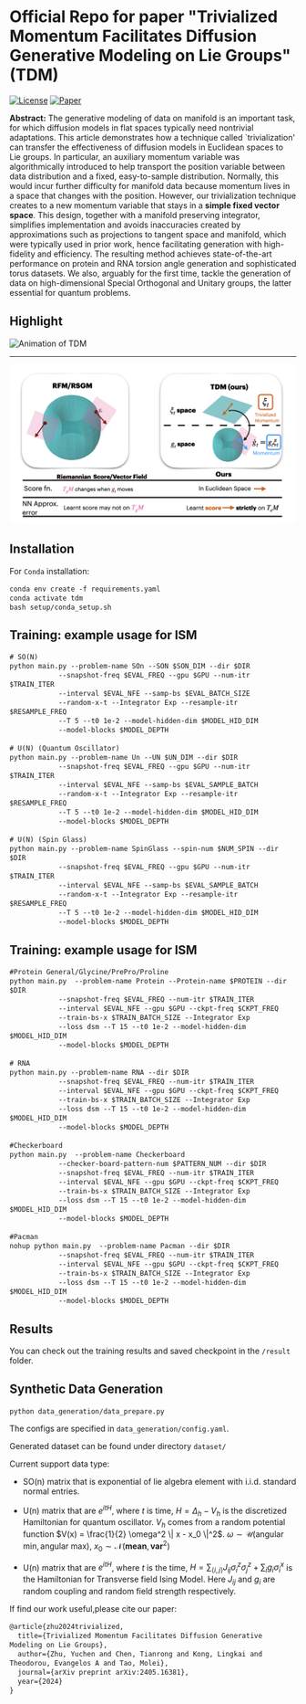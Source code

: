 # Official Repo for paper "Trivialized Momentum Facilitates Diffusion Generative Modeling on Lie Groups" (TDM)

[![License](https://img.shields.io/badge/license-MIT-blue.svg)](LICENSE)
[![Paper](https://img.shields.io/badge/Paper-PDF-brightgreen)](https://arxiv.org/abs/2405.16381)


**Abstract:**
The generative modeling of data on manifold is an important task, for which diffusion models in flat spaces typically need nontrivial adaptations. This article demonstrates how a technique called `trivialization' can transfer the effectiveness of diffusion models in Euclidean spaces to Lie groups. In particular, an auxiliary momentum variable was algorithmically introduced to help transport the position variable between data distribution and a fixed, easy-to-sample distribution. Normally, this would incur further difficulty for manifold data because momentum lives in a space that changes with the position. However, our trivialization technique creates to a new momentum variable that stays in a **simple fixed vector space**. This design, together with a manifold preserving integrator, simplifies implementation and avoids inaccuracies created by approximations such as projections to tangent space and manifold, which were typically used in prior work, hence facilitating generation with high-fidelity and efficiency. The resulting method achieves state-of-the-art performance on protein and RNA torsion angle generation and sophisticated torus datasets. We also, arguably for the first time, tackle the generation of data on high-dimensional Special Orthogonal and Unitary groups, the latter essential for quantum problems.

## Highlight
![Animation of TDM](asset/evo.gif)
*******************************
![Intuition of TDM](asset/demo.png)

## Installation

For `Conda` installation:
```
conda env create -f requirements.yaml
conda activate tdm
bash setup/conda_setup.sh
```

## Training: example usage for ISM
```
# SO(N)
python main.py --problem-name SOn --SON $SON_DIM --dir $DIR 
            --snapshot-freq $EVAL_FREQ --gpu $GPU --num-itr $TRAIN_ITER 
            --interval $EVAL_NFE --samp-bs $EVAL_BATCH_SIZE
            --random-x-t --Integrator Exp --resample-itr $RESAMPLE_FREQ  
            --T 5 --t0 1e-2 --model-hidden-dim $MODEL_HID_DIM 
            --model-blocks $MODEL_DEPTH

# U(N) (Quantum Oscillator)
python main.py --problem-name Un --UN $UN_DIM --dir $DIR 
            --snapshot-freq $EVAL_FREQ --gpu $GPU --num-itr $TRAIN_ITER 
            --interval $EVAL_NFE --samp-bs $EVAL_SAMPLE_BATCH 
            --random-x-t --Integrator Exp --resample-itr $RESAMPLE_FREQ
            --T 5 --t0 1e-2 --model-hidden-dim $MODEL_HID_DIM 
            --model-blocks $MODEL_DEPTH

# U(N) (Spin Glass)
python main.py --problem-name SpinGlass --spin-num $NUM_SPIN --dir $DIR 
            --snapshot-freq $EVAL_FREQ --gpu $GPU --num-itr $TRAIN_ITER 
            --interval $EVAL_NFE --samp-bs $EVAL_SAMPLE_BATCH 
            --random-x-t --Integrator Exp --resample-itr $RESAMPLE_FREQ
            --T 5 --t0 1e-2 --model-hidden-dim $MODEL_HID_DIM 
            --model-blocks $MODEL_DEPTH

```

## Training: example usage for ISM
```
#Protein General/Glycine/PrePro/Proline
python main.py  --problem-name Protein --Protein-name $PROTEIN --dir $DIR  
            --snapshot-freq $EVAL_FREQ --num-itr $TRAIN_ITER 
            --interval $EVAL_NFE --gpu $GPU --ckpt-freq $CKPT_FREQ 
            --train-bs-x $TRAIN_BATCH_SIZE --Integrator Exp 
            --loss dsm --T 15 --t0 1e-2 --model-hidden-dim $MODEL_HID_DIM 
            --model-blocks $MODEL_DEPTH

# RNA
python main.py --problem-name RNA --dir $DIR  
            --snapshot-freq $EVAL_FREQ --num-itr $TRAIN_ITER 
            --interval $EVAL_NFE --gpu $GPU --ckpt-freq $CKPT_FREQ 
            --train-bs-x $TRAIN_BATCH_SIZE --Integrator Exp 
            --loss dsm --T 15 --t0 1e-2 --model-hidden-dim $MODEL_HID_DIM 
            --model-blocks $MODEL_DEPTH

#Checkerboard
python main.py  --problem-name Checkerboard 
            --checker-board-pattern-num $PATTERN_NUM --dir $DIR  
            --snapshot-freq $EVAL_FREQ --num-itr $TRAIN_ITER 
            --interval $EVAL_NFE --gpu $GPU --ckpt-freq $CKPT_FREQ 
            --train-bs-x $TRAIN_BATCH_SIZE --Integrator Exp 
            --loss dsm --T 15 --t0 1e-2 --model-hidden-dim $MODEL_HID_DIM 
            --model-blocks $MODEL_DEPTH

#Pacman
nohup python main.py  --problem-name Pacman --dir $DIR  
            --snapshot-freq $EVAL_FREQ --num-itr $TRAIN_ITER 
            --interval $EVAL_NFE --gpu $GPU --ckpt-freq $CKPT_FREQ 
            --train-bs-x $TRAIN_BATCH_SIZE --Integrator Exp 
            --loss dsm --T 15 --t0 1e-2 --model-hidden-dim $MODEL_HID_DIM 
            --model-blocks $MODEL_DEPTH

```


## Results
You can check out the training results and saved checkpoint in the `/result` folder.


## Synthetic Data Generation
```
python data_generation/data_prepare.py
```
The configs are specified in  `data_generation/config.yaml`.

Generated dataset can be found under directory `dataset/` 

Current support data type: 
* SO(n) matrix that is exponential of lie algebra element with i.i.d. standard normal entries.

* U(n) matrix that are $e^{itH}$, where $t$ is time, $H = \Delta_h - V_h$ is the discretized Hamiltonian for quantum oscillator. $V_h$ comes from a random potential function $V(x) = \frac{1}{2} \omega^2 \| x - x_0 \|^2$. $\omega \sim \mathcal{U}(\text{angular min}, \text{angular max})$, $x_0 \sim \mathcal{N}(\textbf{mean}, \textbf{var}^2)$

* U(n) matrix that are $e^{itH}$, where $t$ is the time, $H = \sum_{\langle i, j \rangle} J_{ij} \sigma_i^{z}\sigma_{j}^{z} + \sum_{i} g_{i} \sigma_{i}^{x}$ is the Hamiltonian for Transverse field Ising Model. Here $J_{ij}$ and $g_{i}$ are random coupling and random field strength respectively.


If find our work useful,please cite our paper:
```
@article{zhu2024trivialized,
  title={Trivialized Momentum Facilitates Diffusion Generative Modeling on Lie Groups},
  author={Zhu, Yuchen and Chen, Tianrong and Kong, Lingkai and Theodorou, Evangelos A and Tao, Molei},
  journal={arXiv preprint arXiv:2405.16381},
  year={2024}
}
```
